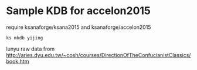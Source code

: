 Sample KDB for accelon2015
==========================

require ksanaforge/ksana2015 and ksanaforge/accelon2015

    ks mkdb yijing

lunyu raw data from
http://aries.dyu.edu.tw/~cosh/courses/DirectionOfTheConfucianistClassics/book.htm